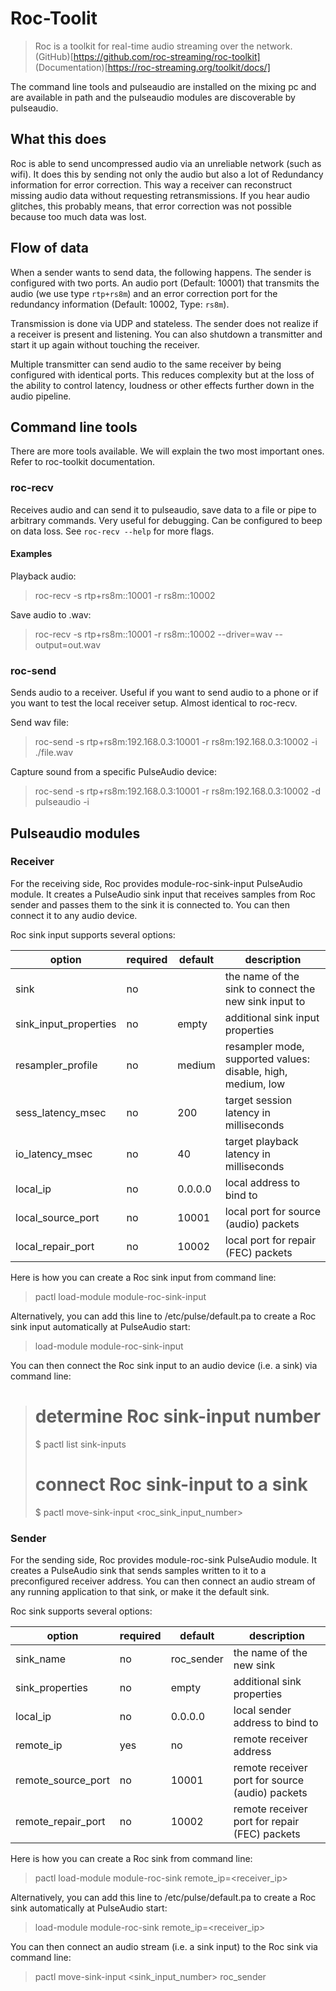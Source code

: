 # Roc-Toolit

> Roc is a toolkit for real-time audio streaming over the network.
> (GitHub)[https://github.com/roc-streaming/roc-toolkit]
> (Documentation)[https://roc-streaming.org/toolkit/docs/]

The command line tools and pulseaudio are installed on the mixing pc and are
available in path and the pulseaudio modules are discoverable by pulseaudio.

## What this does

Roc is able to send uncompressed audio via an unreliable network (such as wifi).
It does this by sending not only the audio but also a lot of Redundancy
information for error correction. This way a receiver can reconstruct missing
audio data without requesting retransmissions. If you hear audio glitches, this
probably means, that error correction was not possible because too much data
was lost.

## Flow of data

When a sender wants to send data, the following happens. The sender is
configured with two ports. An audio port (Default: 10001) that transmits the
audio (we use type `rtp+rs8m`) and an error correction port for the
redundancy information (Default: 10002, Type: `rs8m`).

Transmission is done via UDP and stateless. The sender does not realize if a
receiver is present and listening. You can also shutdown a transmitter and start
it up again without touching the receiver.

Multiple transmitter can send audio to the same receiver by being configured
with identical ports. This reduces complexity but at the loss of the ability
to control latency, loudness or other effects further down in the audio
pipeline.

## Command line tools

There are more tools available. We will explain the two most important ones.
Refer to roc-toolkit documentation.

### roc-recv

Receives audio and can send it to pulseaudio, save data to a file or pipe to
arbitrary commands. Very useful for debugging. Can be configured to beep on
data loss. See `roc-recv --help` for more flags.

#### Examples

Playback audio:

> roc-recv -s rtp+rs8m::10001 -r rs8m::10002

Save audio to .wav:

> roc-recv -s rtp+rs8m::10001 -r rs8m::10002 --driver=wav --output=out.wav

### roc-send

Sends audio to a receiver. Useful if you want to send audio to a phone or if
you want to test the local receiver setup. Almost identical to roc-recv.

Send wav file:

> roc-send -s rtp+rs8m:192.168.0.3:10001 -r rs8m:192.168.0.3:10002 -i ./file.wav

Capture sound from a specific PulseAudio device:

> roc-send -s rtp+rs8m:192.168.0.3:10001 -r rs8m:192.168.0.3:10002 -d pulseaudio -i <device>


## Pulseaudio modules

### Receiver

For the receiving side, Roc provides module-roc-sink-input PulseAudio module. It
creates a PulseAudio sink input that receives samples from Roc sender and passes
them to the sink it is connected to. You can then connect it to any audio
device.

Roc sink input supports several options:

|option               |required|default       |description                                                 |
|---------------------|--------|--------------|------------------------------------------------------------|
|sink                 |no      |<default sink>|the name of the sink to connect the new sink input to       |
|sink_input_properties|no      |empty         |additional sink input properties                            |
|resampler_profile    |no      |medium        |resampler mode, supported values: disable, high, medium, low|
|sess_latency_msec    |no      |200           |target session latency in milliseconds                      |
|io_latency_msec      |no      |40            |target playback latency in milliseconds                     |
|local_ip             |no      |0.0.0.0       |local address to bind to                                    |
|local_source_port    |no      |10001         |local port for source (audio) packets                       |
|local_repair_port    |no      |10002         |local port for repair (FEC) packets                         |

Here is how you can create a Roc sink input from command line:

> pactl load-module module-roc-sink-input

Alternatively, you can add this line to /etc/pulse/default.pa to create a Roc sink input automatically at PulseAudio start:

> load-module module-roc-sink-input

You can then connect the Roc sink input to an audio device (i.e. a sink) via command line:

> # determine Roc sink-input number
> $ pactl list sink-inputs
>
> # connect Roc sink-input to a sink
> $ pactl move-sink-input <roc_sink_input_number> <sink>

### Sender

For the sending side, Roc provides module-roc-sink PulseAudio module. It creates
a PulseAudio sink that sends samples written to it to a preconfigured receiver
address. You can then connect an audio stream of any running application to that
sink, or make it the default sink.

Roc sink supports several options:

|option            |required|default   |description                                    |
|------------------|--------|----------|-----------------------------------------------|
|sink_name         |no      |roc_sender|the name of the new sink                       |
|sink_properties   |no      |empty     |additional sink properties                     |
|local_ip          |no      |0.0.0.0   |local sender address to bind to                |
|remote_ip         |yes     |no        |remote receiver address                        |
|remote_source_port|no      |10001     |remote receiver port for source (audio) packets|
|remote_repair_port|no      |10002     |remote receiver port for repair (FEC) packets  |

Here is how you can create a Roc sink from command line:

> pactl load-module module-roc-sink remote_ip=<receiver_ip>

Alternatively, you can add this line to /etc/pulse/default.pa to create a Roc sink automatically at PulseAudio start:

> load-module module-roc-sink remote_ip=<receiver_ip>

You can then connect an audio stream (i.e. a sink input) to the Roc sink via command line:

> pactl move-sink-input <sink_input_number> roc_sender

